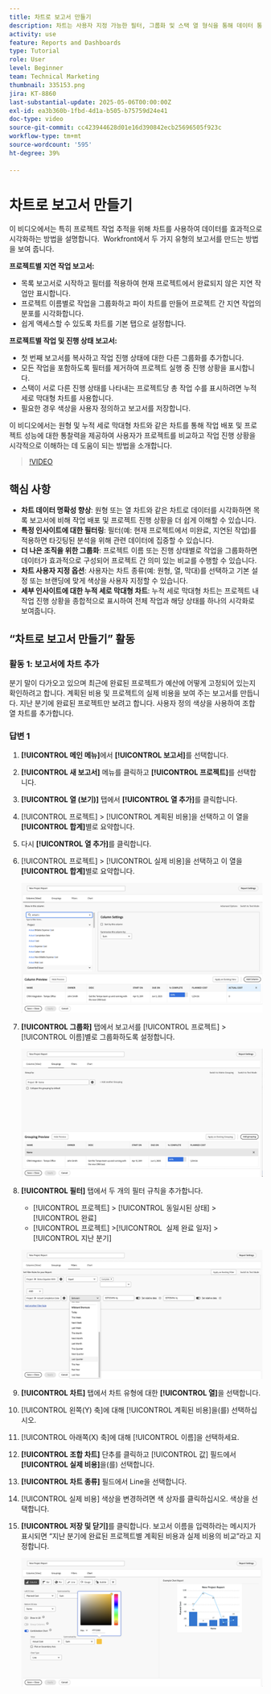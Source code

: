 ```yaml
---
title: 차트로 보고서 만들기
description: 차트는 사용자 지정 가능한 필터, 그룹화 및 스택 열 형식을 통해 데이터 통찰력을 구성하여 데이터 시각화를 향상하므로 분석을 더 명확하고 실용적으로 수행할 수 있습니다.
activity: use
feature: Reports and Dashboards
type: Tutorial
role: User
level: Beginner
team: Technical Marketing
thumbnail: 335153.png
jira: KT-8860
last-substantial-update: 2025-05-06T00:00:00Z
exl-id: ea3b360b-1fbd-4d1a-b505-b75759d24e41
doc-type: video
source-git-commit: cc423944628d01e16d390842ecb25696505f923c
workflow-type: tm+mt
source-wordcount: '595'
ht-degree: 39%

---
```


# 차트로 보고서 만들기

이 비디오에서는 특히 프로젝트 작업 추적을 위해 차트를 사용하여 데이터를 효과적으로 시각화하는 방법을 설명합니다. &#x200B; Workfront에서 두 가지 유형의 보고서를 만드는 방법을 보여 줍니다.

**프로젝트별 지연 작업 보고서:**

* 목록 보고서로 시작하고 필터를 적용하여 현재 프로젝트에서 완료되지 않은 지연 작업만 표시합니다. &#x200B;
* 프로젝트 이름별로 작업을 그룹화하고 파이 차트를 만들어 프로젝트 간 지연 작업의 분포를 시각화합니다. &#x200B;
* 쉽게 액세스할 수 있도록 차트를 기본 탭으로 설정합니다. &#x200B;

**프로젝트별 작업 및 진행 상태 보고서:**

* 첫 번째 보고서를 복사하고 작업 진행 상태에 대한 다른 그룹화를 추가합니다.
* 모든 작업을 포함하도록 필터를 제거하여 프로젝트 실행 중 진행 상황을 표시합니다.
* 스택이 서로 다른 진행 상태를 나타내는 프로젝트당 총 작업 수를 표시하려면 누적 세로 막대형 차트를 사용합니다.
* 필요한 경우 색상을 사용자 정의하고 보고서를 저장합니다.

이 비디오에서는 원형 및 누적 세로 막대형 차트와 같은 차트를 통해 작업 배포 및 프로젝트 성능에 대한 통찰력을 제공하여 사용자가 프로젝트를 비교하고 작업 진행 상황을 시각적으로 이해하는 데 도움이 되는 방법을 소개합니다. &#x200B;

>[!VIDEO](https://video.tv.adobe.com/v/3450021/?captions=kor&quality=12&learn=on&enablevpops=0)

## 핵심 사항

* **차트 데이터 명확성 향상**: 원형 또는 열 차트와 같은 차트로 데이터를 시각화하면 목록 보고서에 비해 작업 배포 및 프로젝트 진행 상황을 더 쉽게 이해할 수 있습니다. &#x200B;
* **특정 인사이트에 대한 필터링**: 필터(예: 현재 프로젝트에서 미완료, 지연된 작업)를 적용하면 타깃팅된 분석을 위해 관련 데이터에 집중할 수 있습니다. &#x200B;
* **더 나은 조직을 위한 그룹화**: 프로젝트 이름 또는 진행 상태별로 작업을 그룹화하면 데이터가 효과적으로 구성되어 프로젝트 간 의미 있는 비교를 수행할 수 있습니다. &#x200B;
* **차트 사용자 지정 옵션**: 사용자는 차트 종류(예: 원형, 열, 막대)를 선택하고 기본 설정 또는 브랜딩에 맞게 색상을 사용자 지정할 수 있습니다. &#x200B;
* **세부 인사이트에 대한 누적 세로 막대형 차트**: 누적 세로 막대형 차트는 프로젝트 내 작업 진행 상황을 종합적으로 표시하여 전체 작업과 해당 상태를 하나의 시각화로 보여줍니다.


## “차트로 보고서 만들기” 활동

### 활동 1: 보고서에 차트 추가

분기 말이 다가오고 있으며 최근에 완료된 프로젝트가 예산에 어떻게 고정되어 있는지 확인하려고 합니다. 계획된 비용 및 프로젝트의 실제 비용을 보여 주는 보고서를 만듭니다. 지난 분기에 완료된 프로젝트만 보려고 합니다. 사용자 정의 색상을 사용하여 조합 열 차트를 추가합니다.

### 답변 1

1. **[!UICONTROL 메인 메뉴]**&#x200B;에서 **[!UICONTROL 보고서]**&#x200B;를 선택합니다.
1. **[!UICONTROL 새 보고서]** 메뉴를 클릭하고 **[!UICONTROL 프로젝트]**&#x200B;를 선택합니다.
1. **[!UICONTROL 열 (보기)]** 탭에서 **[!UICONTROL 열 추가]**&#x200B;를 클릭합니다.
1. [!UICONTROL 프로젝트] > [!UICONTROL 계획된 비용]을 선택하고 이 열을 **[!UICONTROL 합계]**&#x200B;별로 요약합니다.
1. 다시 **[!UICONTROL 열 추가]**&#x200B;를 클릭합니다.
1. [!UICONTROL 프로젝트] > [!UICONTROL 실제 비용]을 선택하고 이 열을 **[!UICONTROL 합계]**&#x200B;별로 요약합니다.

   ![보고서에 열을 추가하는 화면 이미지](assets/chart-report-columns.png)

1. **[!UICONTROL 그룹화]** 탭에서 보고서를 [!UICONTROL 프로젝트] > [!UICONTROL 이름]별로 그룹화하도록 설정합니다.

   ![보고서에 그룹화를 추가하는 화면 이미지](assets/chart-report-groupings.png)

1. **[!UICONTROL 필터]** 탭에서 두 개의 필터 규칙을 추가합니다.

   * [!UICONTROL 프로젝트] > [!UICONTROL 동일시된 상태] > [!UICONTROL 완료]
   * [!UICONTROL 프로젝트] >[!UICONTROL &#x200B; 실제 완료 일자] > [!UICONTROL 지난 분기]

   ![보고서에 필터를 추가하는 화면 이미지](assets/chart-report-filters.png)

1. **[!UICONTROL 차트]** 탭에서 차트 유형에 대한 **[!UICONTROL 열]**&#x200B;을 선택합니다.
1. [!UICONTROL 왼쪽(Y) 축]에 대해 [!UICONTROL 계획된 비용]을(를) 선택하십시오.
1. [!UICONTROL 아래쪽(X) 축]에 대해 [!UICONTROL 이름]을 선택하세요.
1. **[!UICONTROL 조합 차트]** 단추를 클릭하고 [!UICONTROL 값] 필드에서 **[!UICONTROL 실제 비용]**&#x200B;을(를) 선택합니다.
1. **[!UICONTROL 차트 종류]** 필드에서 Line을 선택합니다.
1. [!UICONTROL 실제 비용] 색상을 변경하려면 색 상자를 클릭하십시오. 색상을 선택합니다.
1. **[!UICONTROL 저장 및 닫기]**&#x200B;를 클릭합니다. 보고서 이름을 입력하라는 메시지가 표시되면 “지난 분기에 완료된 프로젝트별 계획된 비용과 실제 비용의 비교”라고 지정합니다.

   ![보고서에 차트를 추가하는 화면 이미지](assets/chart-report-chart.png)
